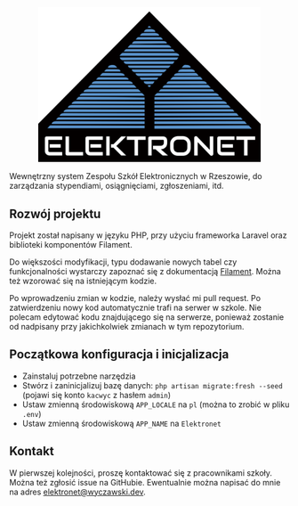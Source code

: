 <p align="center">
<img src="./public/images/logo.svg" width="400" alt="Elektronet Logo">
</p>

Wewnętrzny system Zespołu Szkół Elektronicznych w Rzeszowie, do zarządzania stypendiami, osiągnięciami, zgłoszeniami, itd.

## Rozwój projektu

Projekt został napisany w języku PHP, przy użyciu frameworka Laravel oraz biblioteki komponentów Filament.

Do większości modyfikacji, typu dodawanie nowych tabel czy funkcjonalności wystarczy zapoznać się z dokumentacją [Filament](https://filamentphp.com/). Można też wzorować się na istniejącym kodzie.

Po wprowadzeniu zmian w kodzie, należy wysłać mi pull request. Po zatwierdzeniu nowy kod automatycznie trafi na serwer w szkole. Nie polecam edytować kodu znajdującego się na serwerze, ponieważ zostanie od nadpisany przy jakichkolwiek zmianach w tym repozytorium.

## Początkowa konfiguracja i inicjalizacja

- Zainstaluj potrzebne narzędzia
- Stwórz i zaninicjalizuj bazę danych: `php artisan migrate:fresh --seed` (pojawi się konto `kacwyc` z hasłem `admin`)
- Ustaw zmienną środowiskową `APP_LOCALE` na `pl` (można to zrobić w pliku `.env`)
- Ustaw zmienną środowiskową `APP_NAME` na `Elektronet`

## Kontakt

W pierwszej kolejności, proszę kontaktować się z pracownikami szkoły. Można też zgłosić issue na GitHubie. Ewentualnie można napisać do mnie na adres [elektronet@wyczawski.dev](mailto:elektronet@wyczawski.dev).